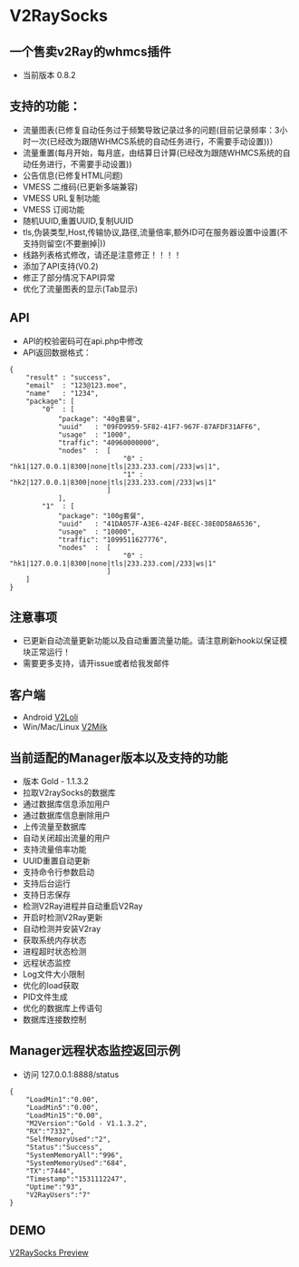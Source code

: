 # V2RaySocks
## 一个售卖v2Ray的whmcs插件
* 当前版本 0.8.2

## 支持的功能：
* 流量图表(已修复自动任务过于频繁导致记录过多的问题(目前记录频率：3小时一次(已经改为跟随WHMCS系统的自动任务进行，不需要手动设置))）
* 流量重置(每月开始，每月底，由结算日计算(已经改为跟随WHMCS系统的自动任务进行，不需要手动设置))
* 公告信息(已修复HTML问题)
* VMESS 二维码(已更新多端兼容)
* VMESS URL复制功能
* VMESS 订阅功能
* 随机UUID,重置UUID,复制UUID
* tls,伪装类型,Host,传输协议,路径,流量倍率,额外ID可在服务器设置中设置(不支持则留空(不要删掉|))
* 线路列表格式修改，请还是注意修正！！！！
* 添加了API支持(V0.2)
* 修正了部分情况下API异常
* 优化了流量图表的显示(Tab显示)

## API
* API的校验密码可在api.php中修改
* API返回数据格式：
```
{
	"result" : "success",
	"email"  : "123@123.moe",
	"name"   : "1234",
	"package": [
		"0"  : [
			"package": "40g套餐",
			"uuid"   : "09FD9959-5F82-41F7-967F-87AFDF31AFF6",
			"usage"  : "1000",
			"traffic": "40960000000",
			"nodes"  :  [
							"0" : "hk1|127.0.0.1|8300|none|tls|233.233.com|/233|ws|1",
							"1" : "hk2|127.0.0.1|8300|none|tls|233.233.com|/233|ws|1"
						]
			],
		"1"  : [
			"package": "100g套餐",
			"uuid"   : "41DA057F-A3E6-424F-BEEC-38E0D58A6536",
			"usage"  : "10000",
			"traffic": "1099511627776",
			"nodes"  :  [
							"0" : "hk1|127.0.0.1|8300|none|tls|233.233.com|/233|ws|1"
						]
	]
}
```

## 注意事项
* 已更新自动流量更新功能以及自动重置流量功能。请注意刷新hook以保证模块正常运行！
* 需要更多支持，请开issue或者给我发邮件

## 客户端
* Android [V2Loli](https://github.com/Zzm317/V2Loli)
* Win/Mac/Linux [V2Milk](https://github.com/Zzm317/V2Milk)

## 当前适配的Manager版本以及支持的功能
* 版本 Gold - 1.1.3.2
* 拉取V2raySocks的数据库
* 通过数据库信息添加用户
* 通过数据库信息删除用户
* 上传流量至数据库
* 自动关闭超出流量的用户
* 支持流量倍率功能
* UUID重置自动更新
* 支持命令行参数启动
* 支持后台运行
* 支持日志保存
* 检测V2Ray进程并自动重启V2Ray
* 开启时检测V2Ray更新
* 自动检测并安装V2ray
* 获取系统内存状态
* 进程超时状态检测
* 远程状态监控
* Log文件大小限制
* 优化的load获取
* PID文件生成
* 优化的数据库上传语句
* 数据库连接数控制

## Manager远程状态监控返回示例
* 访问 127.0.0.1:8888/status
```
{
	"LoadMin1":"0.00",
	"LoadMin5":"0.00",
	"LoadMin15":"0.00",
	"M2Version":"Gold - V1.1.3.2",
	"RX":"7332",
	"SelfMemoryUsed":"2",
	"Status":"Success",
	"SystemMemoryAll":"996",
	"SystemMemoryUsed":"684",
	"TX":"7444",
	"Timestamp":"1531112247",
	"Uptime":"93",
	"V2RayUsers":"7"
}
```

## DEMO
[V2RaySocks Preview](https://v2raysocks.doxtex.com/preview)
